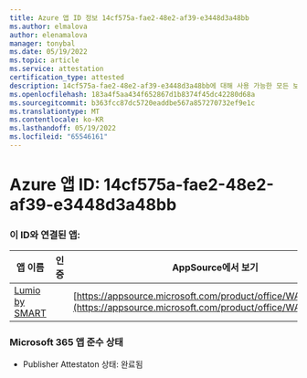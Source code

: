 ```yaml
---
title: Azure 앱 ID 정보 14cf575a-fae2-48e2-af39-e3448d3a48bb
ms.author: elmalova
author: elenamalova
manager: tonybal
ms.date: 05/19/2022
ms.topic: article
ms.service: attestation
certification_type: attested
description: 14cf575a-fae2-48e2-af39-e3448d3a48bb에 대해 사용 가능한 모든 보안 및 규정 준수 정보입니다.
ms.openlocfilehash: 183a4f5aa434f652867d1b8374f45dc42280d68a
ms.sourcegitcommit: b363fcc87dc5720eaddbe567a857270732ef9e1c
ms.translationtype: MT
ms.contentlocale: ko-KR
ms.lasthandoff: 05/19/2022
ms.locfileid: "65546161"
---
```

# <a name="azure-app-id-14cf575a-fae2-48e2-af39-e3448d3a48bb"></a>Azure 앱 ID: 14cf575a-fae2-48e2-af39-e3448d3a48bb


### <a name="apps-associated-with-this-id"></a>이 ID와 연결된 앱:
| **앱 이름** | **인증** | **AppSource에서 보기** |
|--------------|---------------|-----------------------|
| [Lumio by SMART](../forward/WA200001874.md) |  | [https://appsource.microsoft.com/product/office/WA200001874](https://appsource.microsoft.com/product/office/WA200001874) |

### <a name="microsoft-365-app-compliance-status"></a>Microsoft 365 앱 준수 상태
- Publisher Attestaton 상태: 완료됨

